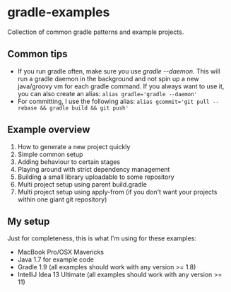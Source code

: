 # gradle-examples

Collection of common gradle patterns and example projects.

## Common tips
* If you run gradle often, make sure you use *gradle --daemon*. This will run a gradle daemon in the background and not spin up a new java/groovy vm for each gradle command. If you always want to use it, you can also create an alias: `alias gradle='gradle --daemon'`
*  For committing, I use the following alias: `alias gcommit='git pull --rebase && gradle build && git push'`
  
## Example overview
1. How to generate a new project quickly
2. Simple common setup
3. Adding behaviour to certain stages
4. Playing around with strict dependency management
5. Building a small library uploadable to some repository
6. Multi project setup using parent build.gradle
7. Multi project setup using apply-from (if you don't want your projects within one giant git repository)

## My setup
Just for completeness, this is what I'm using for these examples:
* MacBook Pro/OSX Mavericks
* Java 1.7 for example code
* Gradle 1.9 (all examples should work with any version >= 1.8)
* IntelliJ Idea 13 Ultimate (all examples should work with any version >= 11)
